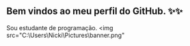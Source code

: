 ## Bem vindos ao meu perfil do GitHub. ✨✨

Sou estudante de programação.
<img src="C:\Users\Nicki\Pictures\banner.png"<img/>

